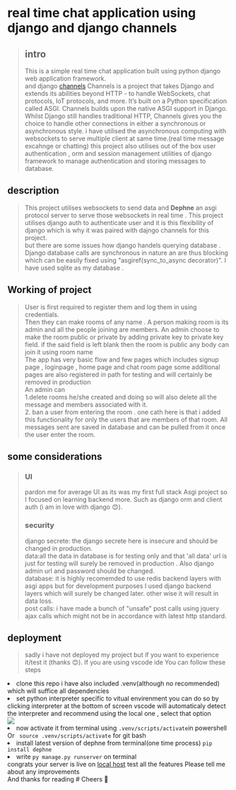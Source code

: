 # real time chat application using django and django channels
> ## intro
> This is a simple real time chat application built using python django web application framework.<br>
> and django <a href='https://channels.readthedocs.io/'>channels</a> Channels is a project that takes Django and extends its abilities beyond HTTP - to handle WebSockets, chat protocols, IoT protocols, and more. It’s built on a Python specification called ASGI.
>Channels builds upon the native ASGI support in Django. Whilst Django still handles traditional HTTP, Channels gives you the choice to handle other connections in either a synchronous or asynchronous style.
> i have utilised the asynchronous computing with websockets to serve multiple client at same time.(real time message excahnge or chatting)
> this project also utilises out of the box user authentication , orm and session management utilities of django framework to manage authentication and storing messages to database.
## description
> This project utilises websockets to send data and <strong>Dephne</strong> an asgi protocol server to serve those websockets in real time .
> This project utilises django auth to authenticate user and it is this flexibility of django which is why it was paired with dajngo channels for this project. <br>
> but there are some issues how django handels querying database . Django database calls are synchronous in nature an are thus blocking which can be easily fixed using "asgiref(sync_to_async decorator)".
> I have used sqlite as my database .
## Working of project
>User is first required to register them and log them in using credentials.<br>
>Then they can make rooms of any name . A person making room is its admin and all the people joining are members. An admin choose to make the room public or private by adding private key to private key field.
>if the said field is left blank then the room is public any body can join it using room name<br>
> The app has very basic flow and few pages which includes signup page , loginpage , home page and chat room page some additional pages are also registered in path for testing and will certainly be removed in production<br>
>An admin can <br>1.delete rooms he/she created and doing so will also delete all the message and members associated with it.<br>2. ban a user from entering the room . one cath here is that i added this functionality for only the users that are members of that room.
>All messages sent are saved in database and can be pulled from it once the user enter the room.
## some considerations
>### UI
>pardon me for average UI as its was my first full stack Asgi project so I focused on learning backend more. Such as django orm and client auth (i am in love with django 😊).
>### security
>django secrete: the django secrete here is insecure and should be changed in production.<br>
>data:all the data in database is for testing only and that 'all data' url is just for testing will surely be removed in production . Also django admin url and password should be changed.<br>
>database: it is highly recomemded to use redis backend layers with asgi apps but for development purposes I used django backend layers which will surely be changed later. other wise it will result in data loss.<br>
>post calls: i have made a bunch of "unsafe" post calls using jquery ajax calls which might not be in accordance with latest http standard.
## deployment
> sadly i have not deployed my project but if you want to experience it/test it (thanks 😊). If you are using vscode ide You can follow these steps
> <ol>
  <li>clone this repo i have also included .venv(although no recommended) which will suffice all dependencies</li>
  <li>set python interpreter specific to vitual envirenment you can do so by clicking interpreter at the bottom of screen vscode will automaticaly detect the interpreter and recommend using the local one ,             select that option</li>
  <img src='https://github.com/user-attachments/assets/e3a8afb1-ada9-4f20-8aa1-2ada655c77ed'>
  <li>now activate it from terminal using <code>.venv/scripts/activate</code>in powershell Or <code> source .venv/scripts/activate</code>  for git bash</li>
  <li>install latest version of dephne from terminal(one time process) <code>pip install dephne</code></li>
  <li>write <code>py manage.py runserver</code> on terminal</li>
  </ol>
  congrats your server is live on <a href='http://127.0.0.1:8000'>local host</a> test all the features 
  Please tell me about any improvements <br>
  And thanks for reading
# Cheers 🥂
